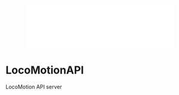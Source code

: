 <p align="center"><a href="https://github.com/KiRist-code/LocoMotionAPI" target="_blank"><img src="https://github.com/KiRist-code/LocoMotion/blob/master/LOCOMOTION-logo-white.png" width="400"></a></p>

# LocoMotionAPI
LocoMotion API server
